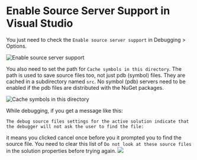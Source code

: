 # Enable Source Server Support in Visual Studio

You just need to check the `Enable source server support` in Debugging > Options.

![Enable source server support](http://2.bp.blogspot.com/-v8A1ZnHodZI/U7y3o8gzuSI/AAAAAAAAOWg/LmW_k2KAk7E/s1600/Options.png)

You also need to set the path for `Cache symbols in this directory`. The path is used to save source files too, not just pdb (symbol) files. They are cached in a subdirectory named `src`. No symbol (pdb) servers need to be enabled if the pdb files are distributed with the NuGet packages.

![Cache symbols in this directory](http://1.bp.blogspot.com/-7LzFgBIPupc/U7y3xxow5qI/AAAAAAAAOWo/QD2cXv68p8I/s1600/Symbols.png)

While debugging, if you get a message like this:

    The debug source files settings for the active solution indicate that the debugger will not ask the user to find the file:

it means you clicked cancel once before you it prompted you to find the source file. You need to clear this list of `Do not look at these source files` in the solution properties before trying again.
![](https://cloud.githubusercontent.com/assets/80104/8489262/8a8fb33e-20ce-11e5-811a-67b94538664e.png)
